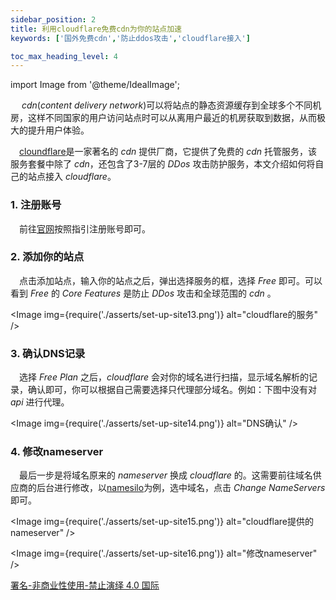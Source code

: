 ```yaml
---
sidebar_position: 2
title: 利用cloudflare免费cdn为你的站点加速
keywords: ['国外免费cdn','防止ddos攻击','cloudflare接入']

toc_max_heading_level: 4
---
```


import Image from '@theme/IdealImage';

  _cdn_(_content delivery network_)可以将站点的静态资源缓存到全球多个不同机房，这样不同国家的用户访问站点时可以从离用户最近的机房获取到数据，从而极大的提升用户体验。

 [cloundflare](https://www.cloudflare.com/)是一家著名的 _cdn_ 提供厂商，它提供了免费的 _cdn_ 托管服务，该服务套餐中除了 _cdn_，还包含了3-7层的 _DDos_ 攻击防护服务，本文介绍如何将自己的站点接入 _cloudflare_。

### 1. 注册账号

 前往[官网](https://www.cloudflare.com/)按照指引注册账号即可。

### 2. 添加你的站点

 点击添加站点，输入你的站点之后，弹出选择服务的框，选择 _Free_ 即可。可以看到 _Free_ 的 _Core Features_ 是防止 _DDos_ 攻击和全球范围的 _cdn_ 。

<Image img={require('./asserts/set-up-site13.png')} alt="cloudflare的服务" />

### 3. 确认DNS记录

 选择 _Free Plan_ 之后，_cloudflare_ 会对你的域名进行扫描，显示域名解析的记录，确认即可，你可以根据自己需要选择只代理部分域名。例如：下图中没有对 _api_ 进行代理。

<Image img={require('./asserts/set-up-site14.png')} alt="DNS确认" />

### 4. 修改nameserver

 最后一步是将域名原来的 _nameserver_ 换成 _cloudflare_ 的。这需要前往域名供应商的后台进行修改，以[namesilo](https://www.namesilo.com/?rid=2ddf330)为例，选中域名，点击 _Change NameServers_ 即可。

<Image img={require('./asserts/set-up-site15.png')} alt="cloudflare提供的nameserver" />

<Image img={require('./asserts/set-up-site16.png')} alt="修改nameserver" />

[署名-非商业性使用-禁止演绎 4.0 国际](https://creativecommons.org/licenses/by-nc-nd/4.0/deed.zh)
